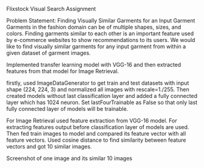 Flixstock Visual Search Assignment

Problem Statement: Finding Visually Similar Garments for an Input Garment
Garments in the fashion domain can be of multiple shapes, sizes, and colors. Finding garments similar to
each other is an important feature used by e-commerce websites to show recommendations to its users.
We would like to find visually similar garments for any input garment from within a given dataset of garment
images.

Implemented transfer learning model with VGG-16 and then extracted features from that model for Image Retrieval.

firstly, used ImageDataGenerator to get train and test datasets with input shape (224, 224, 3) and normalized all images with rescale=1./255. 
Then created models without last classification layer and added a fully connected layer which has 1024 neuron.
Set  lastFourTrainable as False so that only last fully connected layer of models will be trainable.

For Image Retrieval used feature extraction from VGG-16 model. For extracting features output before classification layer of models are used.
Then fed train images to model and compared its feature vector with all feature vectors. 
Used cosine distance to find similarity between feature vectors and got 10 similar images.

Screenshot of one image and its similar 10 images
